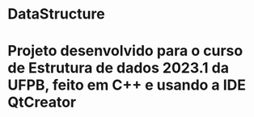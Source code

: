 # DataStructure

<h1>Projeto desenvolvido para o curso de Estrutura de dados 2023.1 da UFPB, feito em C++ e usando a IDE QtCreator</h1>
